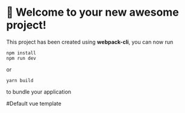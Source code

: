 # 🚀 Welcome to your new awesome project!

This project has been created using **webpack-cli**, you can now run

```
npm install
npm run dev
```

or

```
yarn build
```

to bundle your application


#Default vue template

<template>
  
</template>

<script>
export default {
    name: "",
    components: {},
    data: () => ({}),
    created(){},
    methods: {},

}
</script>

<style>

</style>